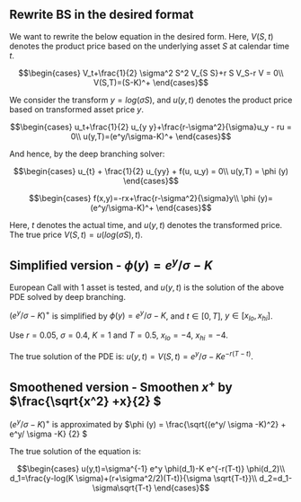 ## Rewrite BS in the desired format

We want to rewrite the below equation in the desired form. Here, $V(S,t)$ denotes the product price based on the underlying asset $S$ at calendar time $t$. 

$$\begin{cases}
V_t+\frac{1}{2} \sigma^2 S^2 V_{S S}+r S  V_S-r V = 0\\
V(S,T)=(S-K)^+
\end{cases}$$

We consider the transform $y=log(\sigma S)$, and $u(y,t)$ denotes the product price based on transformed asset price $y$.

$$\begin{cases}
u_t+\frac{1}{2} u_{y y}+\frac{r-\sigma^2}{\sigma}u_y - ru = 0\\
u(y,T)=(e^y/\sigma-K)^+
\end{cases}$$

And hence, by the deep branching solver:

$$\begin{cases}
u_{t} + \frac{1}{2} u_{yy} + f(u, u_y) = 0\\
u(y,T) = \phi (y)
\end{cases}$$

$$\begin{cases}
f(x,y)=-rx+\frac{r-\sigma^2}{\sigma}y\\
\phi (y)=(e^y/\sigma-K)^+
\end{cases}$$

Here, $t$ denotes the actual time, and $u(y,t)$ denotes the transformed price. The true price $V(S,t) = u(log(\sigma S), t)$.


## Simplified version - $\phi (y)=e^y/ \sigma - K$

European Call with 1 asset is tested, and $u(y,t)$ is the solution of the above PDE solved by deep branching. <br/>

$(e^y/\sigma-K)^+$ is simplified by $\phi (y)=e^y/ \sigma - K$, 
and $t \in [0,T]$, $y \in [x_{lo},x_{hi}]$. <br/>

Use $r=0.05$, $\sigma=0.4$, $K=1$ and $T=0.5$, $x_{lo}=-4$, $x_{hi}=-4$.<br/>

The true solution of the PDE is: $u(y,t)=V(S,t)=e^y/\sigma - K e^{-r(T-t)}$.


## Smoothened version - Smoothen $x^+$ by $\frac{\sqrt{x^2} +x}{2} $

$(e^y/\sigma-K)^+$ is approximated by 
$\phi (y) = \frac{\sqrt{(e^y/ \sigma -K)^2} + e^y/ \sigma -K} {2} $

The true solution of the equation is: <br/>

$$\begin{cases}
u(y,t)=\sigma^{-1} e^y \phi(d_1)-K e^{-r(T-t)} \phi(d_2)\\
d_1=\frac{y-log(K \sigma)+(r+\sigma^2/2)(T-t)}{\sigma \sqrt{T-t}}\\
d_2=d_1-\sigma\sqrt{T-t}
\end{cases}$$


